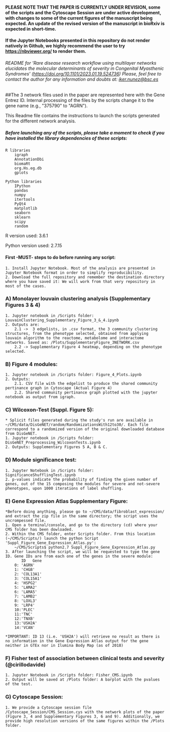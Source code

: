 #### PLEASE NOTE THAT THE PAPER IS CURRENTLY UNDER REVISION, some of the scripts and the Cytoscape Session are under active development, with changes to some of the current figures of the manuscript being expected. An update of the revised version of the manuscript in bioRxiv is expected in short-time.

#### If the Jupyter Notebooks presented in this repository do not render natively in Github, we highly recommend the user to try https://nbviewer.org/ to render them.

###### README for 'Rare disease research workflow using multilayer networks elucidates the molecular determinants of severity in Congenital Myasthenic Syndromes' (https://doi.org/10.1101/2023.01.19.524736) Please, feel free to contact the author for any information and doubts at: iker.nunez@bsc.es

##The 3 network files used in the paper are represented here with the Gene Entrez ID. Internal processing of the files by the scripts change it to the gene name (e.g., "375790" to "AGRN"). 

This Readme file contains the instructions to launch the scripts generated for the different network analysis.

##### Before launching any of the scripts, please take a moment to check if you have installed the library dependencies of these scripts:

	R libraries
		igraph
		AnnotationDbi
		biomaRt
		org.Hs.eg.db
		gplots

	Python libraries
		IPython
		pandas
		numpy
		itertools
		PyQt4
		matplotlib
		seaborn
		sklearn
		scipy
		random

R version used: 3.6.1

Python version used: 2.7.15


#### First -MUST- steps to do before running any script:
    1. Install Jupyter Notebook. Most of the analysis are presented in Jupyter Notebook format in order to simplify reproducibility.
	2. Download the full repository and remember the destination directory where you have saved it: We will work from that very repository in most of the cases.

### A) Monolayer louvain clustering analysis (Supplementary Figures 3 & 4)
	1. Jupyter notebook in /Scripts folder: LouvainClustering_Supplementary_Figure_3_&_4.ipynb
	2. Outputs are:
		2.1 ->  3 edgelists, in .csv format, the 3 community clustering structures, from the phenotype selected, obtained from applying louvain algorithm to the reactome, metabolome and interactome networks. Saved as: /Plots/SupplementaryFigure_3NETWORK.csv
		2.2 -> Supplementary Figure 4 heatmap, depending on the phenotype selected.

### B) Figure 4 modules:
	1. Jupyter notebook in /Scripts folder: Figure_4_Plots.ipynb
	2. Outputs: 
        2.1. CSV file with the edgelist to produce the shared community pertinance graph in Cytoscape (Actual Figure 4)
        2.2. Shared community pertinance graph plotted with the jupyter notebook as output from igraph.


### C) Wilcoxon-Test (Suppl. Figure 5):
	* Splicit files generated during the study's run are available in ~/CMS/data/DisGeNET/random/RandomizationsWith12to30/. Each file correspond to a randomized version of the original downloaded database from DisGeNET.
	1. Jupyter notebook in /Scripts folder: DisGeNET_Preprocessing_WilcoxonTests.ipynb
    2. Outputs: Supplementary Figures 5 A, B & C.


### D) Module significance test:
	1. Jupyter Notebook in /Scripts folder: SignificanceShufflingTest.ipynb
    2. p-values indicate the probability of finding the given number of genes, out of the 15 composing the modules for severe and not-severe phenotypes, upon 1000 iterations of label shuffling.


### E) Gene Expression Atlas Supplementary Figure:
	*Before doing anything, please go to ~/CMS/data/fibroblast_expression/ and extract the zip file in the same directory; the script uses the uncrompessed file. 
	1. Open a terminal/console, and go to the directory (cd) where your CMS folder has been dowloaded.
	2. Within the CMS folder, enter Scripts folder. From this location (~/CMS/Scripts/) launch the python Script 'Suppl_Figure_Gene_Expression_Atlas.py':
		~/CMS/Scripts$ python2.7 Suppl_Figure_Gene_Expression_Atlas.py
	3. After launching the script, we will be requested to type the gene ID. Gene IDs are from each one of the genes in the severe module:
	       ID   Gene		
		0: 'AGRN'
		1: 'CHGB'
		2: 'COL13A1'
		3: 'COL15A1'
		4: 'HSPG2'
		5: 'LAMA2'
		6: 'LAMA5'
		7: 'LAMB2'
		8: 'LOXL3'
		9: 'LRP4'
		10:'PLEC'
		11:'TNC'
		12:'TNXB'
		13:'USH2A'
		14:'VCAN'

	*IMPORTANT: ID 13 (i.e. 'USH2A') will retrieve no result as there is no information in the Gene Expression Atlas output for the gene neither in GTEx nor in Ilumina Body Map (as of 2018)


### F) Fisher test of association between clinical tests and severity (@cirillodavide)
	1. Jupyter Notebook in /Scripts folder: Fisher_CMS.ipynb
	2. Output will be saved at /Plots folder: A barplot with the pvalues of the test. 
	
### G) Cytoscape Session: 
	1. We provide a Cytoscape session file /Cytoscape_Session/CMS_Session.cys with the network plots of the paper (Figure 3, 4 and Supplementary Figures 3, 6 and 9). Additionally, we provide high resolution versions of the same figures within the /Plots folder.
